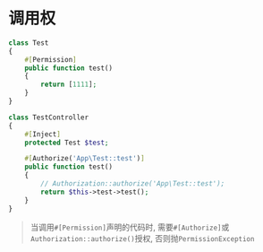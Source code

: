 # 调用权
```php
class Test
{
    #[Permission]
    public function test()
    {
        return [1111];
    }
}
```
```php
class TestController
{
    #[Inject]
    protected Test $test;

    #[Authorize('App\Test::test')]
    public function test()
    {
        // Authorization::authorize('App\Test::test');
        return $this->test->test();
    }
}
```
> 当调用`#[Permission]`声明的代码时, 需要`#[Authorize]`或`Authorization::authorize()`授权, 否则抛`PermissionException`